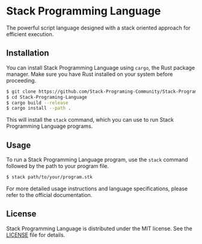 # Stack Programming Language
The powerful script language designed with a stack oriented approach for efficient execution. 

## Installation

You can install Stack Programming Language using `cargo`, the Rust package manager. Make sure you have Rust installed on your system before proceeding.

```bash
$ git clone https://github.com/Stack-Programing-Community/Stack-Programing-Language.git
$ cd Stack-Programing-Language
$ cargo build --release
$ cargo install --path .
```

This will install the `stack` command, which you can use to run Stack Programming Language programs.

## Usage

To run a Stack Programming Language program, use the `stack` command followed by the path to your program file.

```bash
$ stack path/to/your/program.stk
```

For more detailed usage instructions and language specifications, please refer to the official documentation.

## License

Stack Programming Language is distributed under the MIT license. See the [LICENSE](LICENSE) file for details.
